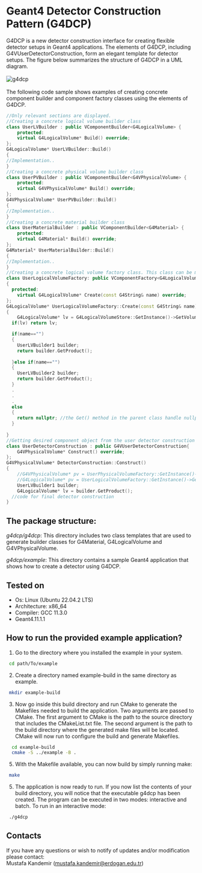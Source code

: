 # Geant4 Detector Construction Pattern (G4DCP)
G4DCP is a new detector construction interface for creating flexible detector setups in Geant4 applications. The elements of G4DCP, including G4VUserDetectorConstruction, form an elegant template for detector setups. The figure below summarizes the structure of G4DCP in a UML diagram.
<br>
<br>
 ![g4dcp](https://github.com/mkandemirr/G4DCP/assets/114905224/cd4af645-a8aa-40ba-93e8-dcf014909077)
<br>
<br>
The following code sample shows examples of creating concrete component builder and component factory classes using the elements of G4DCP.
```cpp
//Only relevant sections are displayed.
//Creating a concrete logical volume builder class
class UserLVBuilder : public VComponentBuilder<G4LogicalVolume> {
	protected:  
    virtual G4LogicalVolume* Build() override;
};
G4LogicalVolume* UserLVBuilder::Build()
{
//Implementation..
}
//Creating a concrete physical volume builder class
class UserPVBuilder : public VComponentBuilder<G4VPhysicalVolume> {
	protected:  
    virtual G4VPhysicalVolume* Build() override;
};
G4VPhysicalVolume* UserPVBuilder::Build()
{
//Implementation..
}
//Creating a concrete material builder class
class UserMaterialBuilder : public VComponentBuilder<G4Material> {
	protected:  
    virtual G4Material* Build() override;
};
G4Material* UserMaterialBuilder::Build()
{
//Implementation..
}
//Creating a concrete logical volume factory class. This class can be made singleton.
class UserLogicalVolumeFactory: public VComponentFactory<G4LogicalVolume>
{       
  protected:    
    virtual G4LogicalVolume* Create(const G4String& name) override;             
};
G4LogicalVolume* UserLogicalVolumeFactory::Create(const G4String& name)
{
	G4LogicalVolume* lv = G4LogicalVolumeStore::GetInstance()->GetVolume(name);
  if(lv) return lv;

  if(name=="")
  {
  	UserLVBuilder1 builder;
  	return builder.GetProduct();
   
  }else if(name=="")
  {
  	UserLVBuilder2 builder;
  	return builder.GetProduct();
  }
  .
  .
  .
  else 
  {
    return nullptr; //the Get() method in the parent class handle nullptr (look at Fig. 1).
  }
   
}
//Getting desired component object from the user detector construction class.
class UserDetectorConstruction : public G4VUserDetectorConstruction{
	G4VPhysicalVolume* Construct() override;
};
G4VPhysicalVolume* DetectorConstruction::Construct()
{
	//G4VPhysicalVolume* pv = UserPhysicalVolumeFactory::GetInstance()->Get("..");	
	//G4LogicalVolume* pv = UserLogicalVolumeFactory::GetInstance()->Get("..");	
	UserLVBuilder1 builder;
	G4LogicalVolume* lv = builder.GetProduct();
  //code for final detector construction 
}
```

## The package structure:  
_g4dcp/g4dcp_: This directory includes two class templates that are used to generate builder classes for G4Material, G4LogicalVolume and G4VPhysicalVolume. 

_g4dcp/example_: This directory contains a sample Geant4 application that shows how to create a detector using G4DCP.

## Tested on 

* Os: Linux (Ubuntu 22.04.2 LTS)
* Architecture: x86_64
* Compiler: GCC 11.3.0
* Geant4.11.1.1

## How to run the provided example application?   
  
1. Go to the directory where you installed the example in your system.
  ```bash	
   cd path/To/example
  ```
  
2. Create a directory named example-build in the same directory as example. 
  ```bash
   mkdir example-build
   ```

3. Now go inside this build directory and run CMake to generate the Makefiles needed to build the application. Two arguments are 
passed to CMake. The first argument to CMake is the path to the source directory that includes the CMakeList.txt file. The second argument is the path to the build directory where the generated make files will be located. CMake will now run to configure the build and generate Makefiles.
```bash
  cd example-build
  cmake -S ../example -B .
 ```
5. With the Makefile available, you can now build by simply running make: 
  ```bash
   make  
  ```
5. The application is now ready to run. If you now list the contents of your build directory, you will notice that the executable g4dcp has been created. The program can be executed in two modes: interactive and batch. To run in an interactive mode:
  ```bash
   ./g4dcp
``` 
## Contacts 

If you have any questions or wish to notify of updates and/or modification please contact: \
Mustafa Kandemir (mustafa.kandemir@erdogan.edu.tr)

